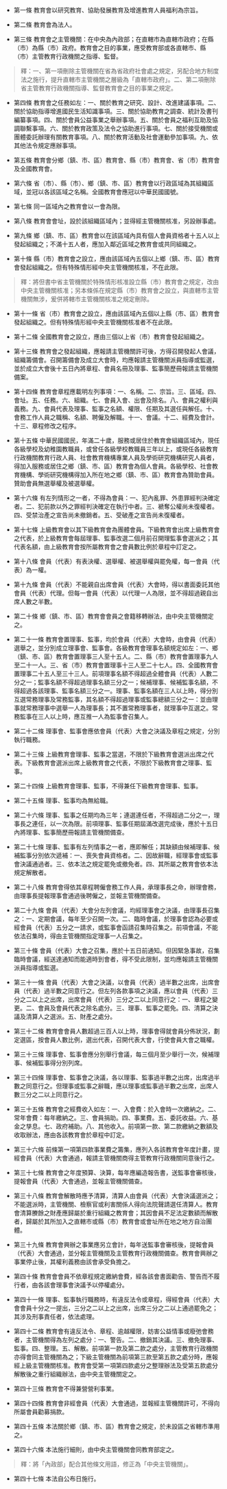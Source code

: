 * 第一條 教育會以研究教育、協助發展教育及增進教育人員福利為宗旨。

* 第二條 教育會為法人。

* 第三條 教育會之主管機關：在中央為內政部；在直轄市為直轄市政府；在縣（市）為縣（市）政府。教育會之目的事業，應受教育部或各直轄市、縣（市）主管教育行政機關之指導、監督。

> 釋：一、第一項刪除主管機關在省為省政府社會處之規定，另配合地方制度法之施行，提升直轄市主管機關之層級為「直轄市政府」。二、第二項刪除省主管教育行政機關指導、監督教育會之目的事業之規定。

* 第四條 教育會之任務如左：一、關於教育之研究、設計、改進建議事項。二、關於協助指導增進國民生活知識事項。三、關於協助教育之調查、統計及書刊編纂事項。四、關於會員公益事業之舉辦事項。五、關於會員之福利互助及協調聯繫事項。六、關於教育政策及法令之協助進行事項。七、關於接受機關或團體委託辦理有關教育事項。八、關於教育活動及社會運動參加事項。九、依其他法令規定應辦事項。

* 第五條 教育會分鄉（鎮、市、區）教育會、縣（市）教育會、省（市）教育會及全國教育會。

* 第六條 省（市）、縣（市）、鄉（鎮、市、區）教育會以行政區域為其組織區域，並冠以各該區域之名稱。全國教育會應冠以中華民國國號。

* 第七條 同一區域內之教育會以一會為限。

* 第八條 教育會會址，設於該組織區域內；並得經主管機關核准，另設辦事處。

* 第九條 鄉（鎮、市、區）教育會以在該區域內具有個人會員資格者十五人以上發起組織之；不滿十五人者，應加入鄰近區域之教育會或共同組織之。

* 第十條 縣（市）教育會之設立，應由該區域內五個以上鄉（鎮、市、區）教育會發起組織之。但有特殊情形經中央主管機關核准，不在此限。

> 釋：將但書中省主管機關於特殊情形核准設立縣（市）教育會之規定，改由中央主管機關核准；另本條係在規定縣（市）教育會之設立，與直轄市主管機關無涉，爰併將轄市主管機關核准之規定刪除。

* 第十一條 省（市）教育會之設立，應由該區域內五個以上縣（市、區）教育會發起組織之。但有特殊情形經中央主管機關核准者不在此限。

* 第十二條 全國教育會之設立，應由三個以上省（市）教育會發起組織之。

* 第十三條 教育會之發起組織，應報請主管機關許可後，方得召開發起人會議，組織籌備會。召開籌備會及成立大會時，均應報請主管機關派員指導或監選，並於成立大會後十五日內將章程、會員名冊及理事、監事簡歷冊報請主管機關備案。

* 第十四條 教育會章程應載明左列事項：一、名稱。二、宗旨。三、區域。四、會址。五、任務。六、組織。七、會員入會、出會及除名。八、會員之權利與義務。九、會員代表及理事、監事之名額、權限、任期及其選任與解任。十、會務工作人員之職稱、名額、聘僱及解職。十一、會議。十二、經費及會計。十三、章程修改之程序。

* 第十五條 中華民國國民，年滿二十歲，服務或居住於教育會組織區域內，現任各級學校及幼稚園教職員，或曾任各級學校教職員三年以上，或現任各級教育行政機關教育行政人員、社會教育機構專業人員及學術研究機構研究人員者，得加入服務或居住之鄉（鎮、市、區）教育會為個人會員。各級學校、社會教育機構、學術研究機構得加入所在地之鄉（鎮、市、區）教育會為贊助會員。贊助會員無選舉權及被選舉權。

* 第十六條 有左列情形之一者，不得為會員：一、犯內亂罪、外患罪經判決確定者。二、犯前款以外之罪經判決確定在執行中者。三、褫奪公權尚未復權者。四、受禁治產之宣告尚未撤銷者。五、受破產之宣告尚未復權者。

* 第十七條 上級教育會以其下級教育會為團體會員。下級教育會出席上級教育會之代表，於上級教育會每屆理事、監事改選二個月前召開理監事會選派之；其代表名額，由上級教育會按所屬教育會之會員數比例於章程中訂定之。

* 第十八條 會員（代表）有表決權、選舉權、被選舉權與罷免權，每一會員（代表）為一權。

* 第十九條 會員（代表）不能親自出席會員（代表）大會時，得以書面委託其他會員（代表）代理。但每一會員（代表）以代理一人為限，並不得超過親自出席人數之半數。

* 第二十條 鄉（鎮、市、區）教育會會員之會籍移轉辦法，由中央主管機關定之。

* 第二十一條 教育會置理事、監事，均於會員（代表）大會時，由會員（代表）選舉之，並分別成立理事會、監事會。各級教育會理事名額規定如左：一、鄉（鎮、市、區）教育會置理事三人至十五人。二、縣（市）教育會置理事九人至二十一人。三、省（市）教育會置理事十三人至二十七人。四、全國教育會置理事二十五人至三十三人。前項理事名額不得超過全體會員（代表）人數二分之一；監事名額不得超過理事名額三分之一；候補理事、候補監事名額，不得超過各該理事、監事名額三分之一。理事、監事名額在三人以上時，得分別互選常務理事及常務監事，其名額不得超過理事或監事總額三分之一：並由理事就常務理事中選舉一人為理事長；其不置常務理事者，就理事中互選之。常務監事在三人以上時，應互推一人為監事會召集人。

* 第二十二條 理事會、監事會應依會員（代表）大會之決議及章程之規定，分別執行職務。

* 第二十三條 上級教育會理事、監事之當選，不限於下級教育會選派出席之代表。下級教育會選派出席上級教育會之代表，不限於下級教育會之理事、監事。

* 第二十四條 上級教育會理事、監事，不得兼任下級教育會理事、監事。

* 第二十五條 理事、監事均為無給職。

* 第二十六條 理事、監事之任期均為三年；連選連任者，不得超過二分之一，理事長之連任，以一次為限。前項理事、監事任期屆滿改選完成後，應於十五日內將理事、監事簡歷冊報請主管機關備查。

* 第二十七條 理事、監事有左列情事之一者，應即解任；其缺額由候補理事、候補監事分別依次遞補：一、喪失會員資格者。二、因故辭職，經理事會或監事會決議通過者。三、依本法之規定罷免或撤免者。四、其所屬之教育會依本法規定解散者。

* 第二十八條 教育會得依其章程聘僱會務工作人員，承理事長之命，辦理會務，由理事長提報理事會通過後聘僱之，並報主管機關備查。

* 第二十九條 會員（代表）大會分左列會議，均經理事會之決議，由理事長召集之：一、定期會議，每年至少召開一次。二、臨時會議，於理事會認為必要或經會員（代表）五分之一請求，或監事會函請召集時召集之。前項會議，不能依法召集時，得由主管機關指定理事一人召集之。

* 第三十條 會員（代表）大會之召集，應於十五日前通知。但因緊急事故，召集臨時會議，經送達通知而能適時到會者，得不受此限制，並均應報請主管機關派員指導或監選。

* 第三十一條 會員（代表）大會之決議，以會員（代表）過半數之出席，出席會員（代表）過半數之同意行之。但左列各款事項之決議，應以會員（代表）三分之二以上之出席，出席會員（代表）三分之二以上同意行之：一、章程之變更。二、會員及會員代表之除名處分。三、理事、監事之罷免。四、清算之決議及清算人之選派。五、財產之處分。

* 第三十二條 教育會會員人數超過三百人以上時，理事會得就會員分佈狀況，劃定選區，按會員人數比例，選出代表，召開代表大會，行使會員大會之職權。

* 第三十三條 理事會、監事會應分別舉行會議，每三個月至少舉行一次，候補理事、候補監事得分別列席。

* 第三十四條 理事會、監事會之決議，各以理事、監事過半數之出席，出席過半數之同意行之。但理事或監事之辭職，應以理事或監事過半數之出席，出席人數三分之二以上同意行之。

* 第三十五條 教育會之經費收入如左：一、入會費：於入會時一次繳納之。二、常年會費：每年繳納之。三、會員捐助。四、事業費。五、委託收益。六、基金之孳息。七、政府補助。八、其他收入。前項第一款、第二款繳納之數額及收取辦法，應由各該教育會於章程中訂定。

* 第三十六條 前條第一項第四款事業費之籌集，應列入各該教育會年度計畫，提經會員（代表）大會通過，報請主管機關商得主管教育行政機關同意後行之。

* 第三十七條 教育會之年度預算、決算，每年應編造報告書，送監事會審核後，提報會員（代表）大會通過，並報主管機關備查。

* 第三十八條 教育會解散時應予清算，清算人由會員（代表）大會決議選派之；不能選派時，主管機關、檢察官或利害關係人得向法院聲請選任清算人。教育會清算賸餘之財產應歸屬於重行組織之教育會；其因會員不足法定數額而解散者，歸屬於其所加入之直轄市或縣（市）教育會或會址所在地之地方自治團體。

* 第三十九條 教育會興辦之事業應另立會計，每年送監事會審核後，提報會員（代表）大會通過，並分報主管機關及主管教育行政機關備查。教育會興辦之事業停止後，其權利義務由該會承受負擔之。

* 第四十條 教育會會員不依章程規定繳納會費，經各該會書面勸告、警告而不履行者，由各該會理事會決議予以停權處分。

* 第四十一條 理事、監事執行職務時，有違反法令或章程，得經會員（代表）大會會員十分之一提出，三分之二以上之出席，出席三分之二以上通過罷免之；其涉及刑事責任者，依法處理。

* 第四十二條 教育會有違反法令、章程、逾越權限，妨害公益情事或廢弛會務者，主管機關得為左列之處分：一、警告。二、撤銷其決議。三、撤免理事、監事。四、整理。五、解散。前項第一款及第二款之處分，主管教育行政機關亦得會同主管機關為之；下級主管機關為前項第三款至第五款之處分時，應報經上級主管機關核准。教育會受第一項第四款處分之整理辦法及受第五款處分解散後之重行組織辦法，由中央主管機關定之。

* 第四十三條 教育會不得兼營營利事業。

* 第四十四條 教育會非經會員（代表）大會通過，並報經主管機關許可，不得向所屬會員勸募捐款。

* 第四十五條 本法關於鄉（鎮、市、區）教育會之規定，於未設區之省轄市準用之。

* 第四十六條 本法施行細則，由中央主管機關會同教育部定之。

> 釋：將「內政部」配合其他條文用語，修正為「中央主管機關」。

* 第四十七條 本法自公布日施行。

